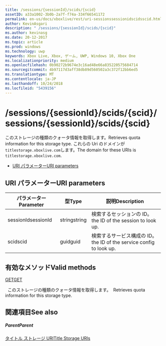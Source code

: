 ```yaml
---
title: /sessions/{sessionId}/scids/{scid}
assetID: a33a1002-3b0b-2a7f-f74a-334f66541172
permalink: en-us/docs/xboxlive/rest/uri-sessionssessionidscidsscid.html
author: KevinAsgari
description: " /sessions/{sessionId}/scids/{scid}"
ms.author: kevinasg
ms.date: 20-12-2017
ms.topic: article
ms.prod: windows
ms.technology: uwp
keywords: Xbox Live, Xbox, ゲーム, UWP, Windows 10, Xbox One
ms.localizationpriority: medium
ms.openlocfilehash: 0b90272b9674e3c16ad48e66a835220575684714
ms.sourcegitcommit: 4b97117d3aff38db89d560502a3c372f12bb6ed5
ms.translationtype: MT
ms.contentlocale: ja-JP
ms.lasthandoff: 10/24/2018
ms.locfileid: "5439156"
---
```

# <a name="sessionssessionidscidsscid"></a><span data-ttu-id="a5785-104">/sessions/{sessionId}/scids/{scid}</span><span class="sxs-lookup"><span data-stu-id="a5785-104">/sessions/{sessionId}/scids/{scid}</span></span>
<span data-ttu-id="a5785-105">このストレージの種類のクォータ情報を取得します。</span><span class="sxs-lookup"><span data-stu-id="a5785-105">Retrieves quota information for this storage type.</span></span> <span data-ttu-id="a5785-106">これらの Uri のドメインが`titlestorage.xboxlive.com`します。</span><span class="sxs-lookup"><span data-stu-id="a5785-106">The domain for these URIs is `titlestorage.xboxlive.com`.</span></span>
 
  * [<span data-ttu-id="a5785-107">URI パラメーター</span><span class="sxs-lookup"><span data-stu-id="a5785-107">URI parameters</span></span>](#ID4EV)
 
<a id="ID4EV"></a>

 
## <a name="uri-parameters"></a><span data-ttu-id="a5785-108">URI パラメーター</span><span class="sxs-lookup"><span data-stu-id="a5785-108">URI parameters</span></span>
 
| <span data-ttu-id="a5785-109">パラメーター</span><span class="sxs-lookup"><span data-stu-id="a5785-109">Parameter</span></span>| <span data-ttu-id="a5785-110">型</span><span class="sxs-lookup"><span data-stu-id="a5785-110">Type</span></span>| <span data-ttu-id="a5785-111">説明</span><span class="sxs-lookup"><span data-stu-id="a5785-111">Description</span></span>| 
| --- | --- | --- | 
| <span data-ttu-id="a5785-112">sessionId</span><span class="sxs-lookup"><span data-stu-id="a5785-112">sessionId</span></span>| <span data-ttu-id="a5785-113">string</span><span class="sxs-lookup"><span data-stu-id="a5785-113">string</span></span>| <span data-ttu-id="a5785-114">検索するセッションの ID。</span><span class="sxs-lookup"><span data-stu-id="a5785-114">the ID of the session to look up.</span></span>| 
| <span data-ttu-id="a5785-115">scid</span><span class="sxs-lookup"><span data-stu-id="a5785-115">scid</span></span>| <span data-ttu-id="a5785-116">guid</span><span class="sxs-lookup"><span data-stu-id="a5785-116">guid</span></span>| <span data-ttu-id="a5785-117">検索するサービス構成の ID。</span><span class="sxs-lookup"><span data-stu-id="a5785-117">the ID of the service config to look up.</span></span>| 
  
<a id="ID4E3B"></a>

 
## <a name="valid-methods"></a><span data-ttu-id="a5785-118">有効なメソッド</span><span class="sxs-lookup"><span data-stu-id="a5785-118">Valid methods</span></span>

[<span data-ttu-id="a5785-119">GET</span><span class="sxs-lookup"><span data-stu-id="a5785-119">GET</span></span>](uri-sessionssessionidscidsscid-get.md)

<span data-ttu-id="a5785-120">&nbsp;&nbsp;このストレージの種類のクォータ情報を取得します。</span><span class="sxs-lookup"><span data-stu-id="a5785-120">&nbsp;&nbsp;Retrieves quota information for this storage type.</span></span> 
 
<a id="ID4EGC"></a>

 
## <a name="see-also"></a><span data-ttu-id="a5785-121">関連項目</span><span class="sxs-lookup"><span data-stu-id="a5785-121">See also</span></span>
 
<a id="ID4EIC"></a>

 
##### <a name="parent"></a><span data-ttu-id="a5785-122">Parent</span><span class="sxs-lookup"><span data-stu-id="a5785-122">Parent</span></span> 

[<span data-ttu-id="a5785-123">タイトル ストレージ URI</span><span class="sxs-lookup"><span data-stu-id="a5785-123">Title Storage URIs</span></span>](atoc-reference-storagev2.md)

   